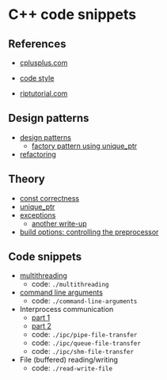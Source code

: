 # C++ code snippets

## References

- [cplusplus.com](https://www.cplusplus.com/)
- [code style](https://named-data.net/doc/ndn-cpp-dev/0.4.0/code-style.html)

- [riptutorial.com](https://riptutorial.com/cplusplus)

## Design patterns

- [design patterns](https://refactoring.guru/design-patterns/catalog)
  - [factory pattern using unique_ptr](https://stackoverflow.com/questions/27282453/factory-pattern-using-unique-ptr-in-c)
- [refactoring](https://refactoring.guru/refactoring)

## Theory

- [const correctness](https://www.cprogramming.com/tutorial/const_correctness.html)
- [unique_ptr](https://en.cppreference.com/w/cpp/memory/unique_ptr)
- [exceptions](https://riptutorial.com/cplusplus/example/9212/best-practice--throw-by-value--catch-by-const-reference)
  - [another write-up](https://www.tutorialspoint.com/cplusplus/cpp_exceptions_handling.htm)
- [build options: controlling the preprocessor](https://gcc.gnu.org/onlinedocs/gcc/Preprocessor-Options.html)


## Code snippets

- [multithreading](https://www.geeksforgeeks.org/multithreading-in-cpp/)
  - code: `./multithreading`
- [command line arguments](https://www.geeksforgeeks.org/command-line-arguments-in-c-cpp/)
  - code: `./command-line-arguments`
- Interprocess communication 
  - [part 1](https://opensource.com/article/19/4/interprocess-communication-linux-storage)
  - [part 2](https://opensource.com/article/19/4/interprocess-communication-linux-channels)
  - code: `./ipc/pipe-file-transfer`
  - code: `./ipc/queue-file-transfer`
  - code: `./ipc/shm-file-transfer`
- File (buffered) reading/writing
  - code: `./read-write-file`
  


